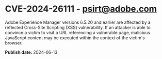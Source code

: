 # CVE-2024-26111 - psirt@adobe.com

Adobe Experience Manager versions 6.5.20 and earlier are affected by a reflected Cross-Site Scripting (XSS) vulnerability. If an attacker is able to convince a victim to visit a URL referencing a vulnerable page, malicious JavaScript content may be executed within the context of the victim's browser.

**Publish date:** 2024-06-13
